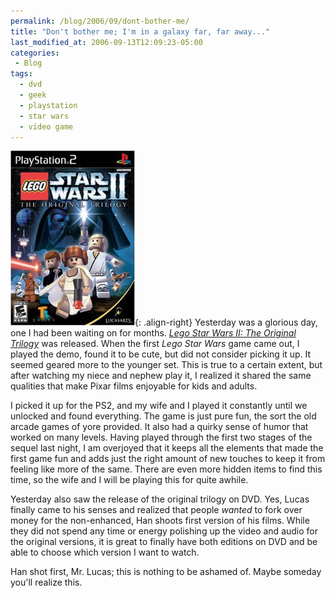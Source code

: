 ```yaml
---
permalink: /blog/2006/09/dont-bother-me/
title: "Don't bother me; I'm in a galaxy far, far away..."
last_modified_at: 2006-09-13T12:09:23-05:00
categories:
 - Blog
tags:
  - dvd
  - geek
  - playstation
  - star wars
  - video game
---
```


![Lego Star Wars 2](/assets/images/lego_star_wars_ii.jpg){: .align-right}
Yesterday was a glorious day, one I had been waiting on for months. _[Lego Star Wars II: The Original Trilogy](http://www.amazon.com/Lego-Star-Wars-II-Original/dp/B000FDDN2E/)_
was released. When the first _Lego Star Wars_ game came out, I played the demo, found it to be cute, but did not consider
picking it up. It seemed geared more to the younger set. This is true to a certain extent, but after watching my niece
and nephew play it, I realized it shared the same qualities that make Pixar films enjoyable for kids and adults.

I picked it up for the PS2, and my wife and I played it constantly until we unlocked and found everything. The game is
just pure fun, the sort the old arcade games of yore provided. It also had a quirky sense of humor that worked on many
levels. Having played through the first two stages of the sequel last night, I am overjoyed that it keeps all the elements
that made the first game fun and adds just the right amount of new touches to keep it from feeling like more of the same.
There are even more hidden items to find this time, so the wife and I will be playing this for quite awhile.

Yesterday also saw the release of the original trilogy on DVD. Yes, Lucas finally came to his senses and realized that
people _wanted_ to fork over money for the non-enhanced, Han shoots first version of his films. While they did not spend
any time or energy polishing up the video and audio for the original versions, it is great to finally have both editions
on DVD and be able to choose which version I want to watch.

Han shot first, Mr. Lucas; this is nothing to be ashamed of. Maybe someday you'll realize this.